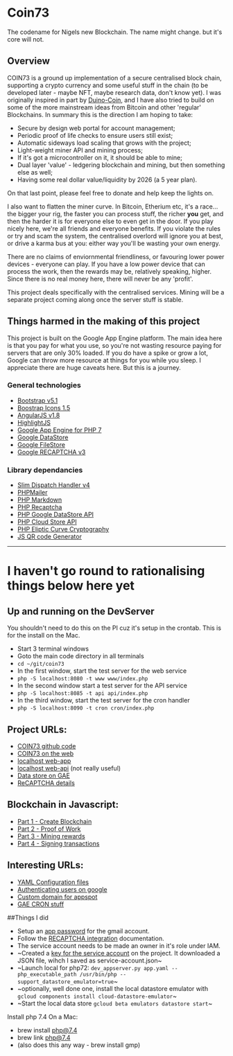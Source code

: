 # Coin73

The codename for Nigels new Blockchain. The name might change. but it's core will not.

## Overview

COIN73 is a ground up implementation of a secure centralised block chain, supporting a crypto currency and some useful stuff in the chain (to be developed later - maybe NFT, maybe research data, don't know yet). I was originally inspired in part by [Duino-Coin](https://github.com/revoxhere/duino-coin), and I have also tried to build on some of the more mainstream ideas from Bitcoin and other 'regular' Blockchains. In summary this is the direction I am hoping to take:

 * Secure by design web portal for account management;
 * Periodic proof of life checks to ensure users still exist;
 * Automatic sideways load scaling that grows with the project;
 * Light-weight miner API and mining process;
 * If it's got a microcontroller on it, it should be able to mine;
 * Dual layer 'value' - ledgering blockchain and mining, but then something else as well;
 * Having some real dollar value/liquidity by 2026 (a 5 year plan).
 
 On that last point, please feel free to donate and help keep the lights on.
 
I also want to flatten the miner curve. In Bitcoin, Etherium etc, it's a race... the bigger your rig, the faster you can process stuff, the richer **you** get, and then the harder it is for everyone else to even get in the door. If you play nicely here, we're all friends and everyone benefits. If you violate the rules or try and scam the system, the centralised overlord will ignore you at best, or drive a karma bus at you: either way you'll be wasting your own energy.

There are no claims of enviornmental friendliness, or favouring lower power devices - everyone can play. If you have a low power device that can process the work, then the rewards may be, relatively speaking, higher. Since there is no real money here, there will never be any 'profit'.

This project deals specifically with the centralised services. Mining will be a separate project coming along once the server stuff is stable.

## Things harmed in the making of this project

This project is built on the Google App Engine platform. The main idea here is that you pay for what you use, so you're not wasting resource paying for servers that are only 30% loaded. If you do have a spike or grow a lot, Google can throw more resource at things for you while you sleep. I appreciate there are huge caveats here. But this is a journey.

### General technologies

 * [Bootstrap v5.1](https://getbootstrap.com/docs/5.1)
 * [Boostrap Icons 1.5](https://icons.getbootstrap.com/)
 * [AngularJS v1.8](https://code.angularjs.org/1.8.2/docs/tutorial)
 * [HighlightJS](https://highlightjs.org)
 * [Google App Engine for PHP 7](https://cloud.google.com/appengine/docs/standard/php7/tutorials)
 * [Google DataStore](https://cloud.google.com/datastore)
 * [Google FileStore](https://cloud.google.com/filestore)
 * [Google RECAPTCHA v3](https://developers.google.com/recaptcha/docs/v3)

### Library dependancies

 * [Slim Dispatch Handler v4](https://www.slimframework.com/docs/v4/)
 * [PHPMailer](https://github.com/PHPMailer/PHPMailer)
 * [PHP Markdown](https://github.com/michelf/php-markdown)
 * [PHP Recaptcha](https://github.com/google/recaptcha)
 * [PHP Google DataStore API](https://github.com/tomwalder/php-gds)
 * [PHP Cloud Store API](https://github.com/googleapis/google-cloud-php-storage)
 * [PHP Eliptic Curve Cryptography](https://github.com/phpecc/phpecc)
 * [JS QR code Generator](https://github.com/nimiq/qr-creator)

-------------------------------------------------------------------------------------------

# I haven't go round to rationalising things below here yet

## Up and running on the DevServer

You shouldn't need to do this on the PI cuz it's setup in the crontab. This is for the install on the Mac.

 * Start 3 terminal windows
 * Goto the main code directory in all terminals
 * `cd ~/git/coin73` 
 * In the first window, start the test server for the web service
 * `php -S localhost:8080 -t www www/index.php`
 * In the second window start a test server for the API service
 * `php -S localhost:8085 -t api api/index.php`
 * In the third window, start the test server for the cron handler
 * `php -S localhost:8090 -t cron cron/index.php`

## Project URLs:

 * [COIN73 github code](https://github.com/nigeljohnson73/coin73)
 * [COIN73 on the web](https://coin73.appspot.com)
 * [localhost web-app](http://localhost:8080)
 * [localhost web-api](http://localhost:8085/api/) (not really useful)
 * [Data store on GAE](https://console.cloud.google.com/datastore/entities/query/kind?project=coin73)
 * [ReCAPTCHA details](https://www.google.com/recaptcha/admin/site/474517032)

## Blockchain in Javascript:

 * [Part 1 - Create Blockchain](https://www.youtube.com/watch?v=zVqczFZr124)
 * [Part 2 - Proof of Work](https://www.youtube.com/watch?v=HneatE69814)
 * [Part 3 - Mining rewards](https://www.youtube.com/watch?v=fRV6cGXVQ4I)
 * [Part 4 - Signing transactions](https://www.youtube.com/watch?v=kWQ84S13-hw)

## Interesting URLs:

 * [YAML Configuration files](https://cloud.google.com/appengine/docs/standard/php7/configuration-files)
 * [Authenticating users on google](https://cloud.google.com/appengine/docs/standard/php7/authenticating-users)
 * [Custom domain for appspot](https://cloud.google.com/appengine/docs/standard/php7/mapping-custom-domains)
 * [GAE CRON stuff](https://cloud.google.com/appengine/docs/standard/php7/scheduling-jobs-with-cron-yaml)

##Things I did

 * Setup an [app password][gmail-app-password] for the gmail account.
 * Follow the [RECAPTCHA integration][recaptcha-integration] documentation.
 * The service account needs to be made an owner in it's role under IAM.
 * ~Created a [key for the service account](https://console.cloud.google.com/iam-admin/serviceaccounts/details/118118471124134424927/keys?folder=&organizationId=&project=coin73&supportedpurview=project) on the project. It downloaded a JSON file, wihch I saved as service-account.json~
 * ~Launch local for php72: `dev_appserver.py app.yaml --php_executable_path /usr/bin/php --support_datastore_emulator=true`~
 * ~optionally, well done one, install the local datastore emulator with `gcloud components install cloud-datastore-emulator`~
 * ~Start the local data store `gcloud beta emulators datastore start`~

Install php 7.4 On a Mac:

 * brew install php@7.4
 * brew link php@7.4
 * (also does this any way - brew install gmp)
 

[recaptcha-integration]: https://code.tutsplus.com/tutorials/example-of-how-to-add-google-recaptcha-v3-to-a-php-form--cms-33752
[gmail-app-password]: https://support.google.com/accounts/answer/185833?p=InvalidSecondFactor&visit_id=637667920918322961-3041154280&rd=1